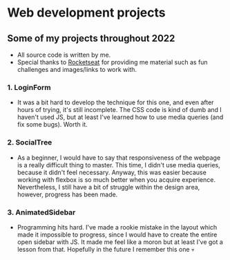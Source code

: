 # Web development projects
## Some of my projects throughout 2022

* All source code is written by me.
* Special thanks to [Rocketseat](https://github.com/Rocketseat) for providing me material such as fun challenges and images/links to work with.

### 1. LoginForm
* It was a bit hard to develop the technique for this one, and even after hours of trying, it's still incomplete. The CSS code is kind of dumb and I haven't used JS, but at least I've learned how to use media queries (and fix some bugs). Worth it.

### 2. SocialTree
* As a beginner, I would have to say that responsiveness of the webpage is a really difficult thing to master. This time, I didn't use media queries, because it didn't feel necessary. Anyway, this was easier because working with flexbox is so much better when you acquire experience. Nevertheless, I still have a bit of struggle within the design area, however, progress has been made.

### 3. AnimatedSidebar
* Programming hits hard. I've made a rookie mistake in the layout which made it impossible to progress, since I would have to create the entire open sidebar with JS. It made me feel like a moron but at least I've got a lesson from that. Hopefully in the future I remember this one 💀
